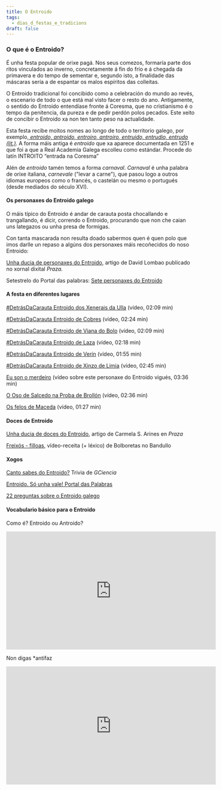 ```yaml
---
title: O Entroido
tags:
  - dias_d_festas_e_tradicions
draft: false
---
```

### O que é o Entroido?

É unha festa popular de orixe pagá. Nos seus comezos, formaría parte dos ritos vinculados ao inverno, concretamente á fin do frío e á chegada da primavera e do tempo de sementar e, segundo isto, a finalidade das máscaras sería a de espantar os malos espíritos das colleitas.

O Entroido tradicional foi concibido como a celebración do mundo ao revés, o escenario de todo o que está mal visto facer o resto do ano. Antigamente, o sentido do Entroido entendíase fronte á Coresma, que no cristianismo é o tempo da penitencia, da pureza e de pedir perdón polos pecados. Este xeito de concibir o Entroido xa non ten tanto peso na actualidade.

Esta festa recibe moitos nomes ao longo de todo o territorio galego, por exemplo,[ *entroido, antroido, entroiro, antroiro, entruido, entrudio, entrudo (lit.)*](https://pbs.twimg.com/media/D0Fji8AWkAAbs2R?format=jpg&name=small)*.* A forma máis antiga é *entroido* que xa aparece documentada en 1251 e que foi a que a Real Academia Galega escolleu como estándar. Procede do latín INTROITO “entrada na Coresma”

Alén de *entroido* tamén temos a forma *carnaval*. *Carnaval* é unha palabra de orixe italiana, *carnevale* ("levar a carne"), que pasou logo a outros idiomas europeos como o francés, o castelán ou mesmo o portugués (desde mediados do século XVI).

#### Os personaxes do Entroido galego

O máis típico do Entroido é andar de carauta posta chocallando e trangallando, é dicir, correndo o Entroido, procurando que non che caian uns lategazos ou unha presa de formigas.

Con tanta mascarada non resulta doado sabermos quen é quen polo que imos darlle un repaso a algúns dos personaxes máis recoñecidos do noso Entroido:

[Unha ducia de personaxes do Entroido](https://praza.gal/ducias/personaxes-do-entroido), artigo de David Lombao publicado no xornal dixital *Praza.*

Setestrelo do Portal das palabras: [Sete personaxes do Entroido](https://portaldaspalabras.gal/lexico/setestrelo/sete-personaxes-do-entroido/)

#### A festa en diferentes lugares

[\#DetrásDaCarauta Entroido dos Xenerais da Ulla](https://www.youtube.com/watch?v=AGApbD6iUVM) (vídeo, 02:09 min)

[\#DetrásDaCarauta Entroido de Cobres](https://www.youtube.com/watch?v=kNpjZDkomt0) (vídeo, 02:24 min)

[\#DetrásDaCarauta Entroido de Viana do Bolo](https://www.youtube.com/watch?v=EW54WQstfno) (vídeo, 02:09 min)

[\#DetrásDaCarauta Entroido de Laza](https://www.youtube.com/watch?v=qJd3QIjgFnc) (vídeo, 02:18 min)

[\#DetrásDaCarauta Entroido de Verín](https://www.youtube.com/watch?v=X9AGXSCbtDA) (vídeo, 01:55 min)

[\#DetrásDaCarauta Entroido de Xinzo de Limia](https://www.youtube.com/watch?v=-L3cyoQFbnE) (vídeo, 02:45 min)

[Eu son o merdeiro](https://www.youtube.com/watch?v=Iwnow_JLcSw&feature=youtu.be) (vídeo sobre este personaxe do Entroido vigués, 03:36 min)

[O Oso de Salcedo na Proba de Brollón](https://www.youtube.com/watch?v=ngDNWdFAyTo) (vídeo, 02:36 min)

[Os felos de Maceda](https://www.youtube.com/watch?v=p32iEhta7Xc) (vídeo, 01:27 min)

#### Doces de Entroido

[Unha ducia de doces do Entroido](https://praza.gal/ducias/doces-de-entroido), artigo de Carmela S. Arines en *Praza*

[Freixós - filloas](https://www.youtube.com/watch?v=683qLcL0-pw), vídeo-receita (+ léxico) de Bolboretas no Bandullo

#### Xogos

[Canto sabes do Entroido?](https://www.gciencia.com/destinos/canto-sabes-do-noso-entroido/) Trivia de *GCiencia*

[Entroido. Só unha vale! Portal das Palabras](https://portaldaspalabras.gal/xogo/correr-o-entroido/)

[22 preguntas sobre o Entroido galego](https://laurarubio.net/posts/22-preguntas-sobre-o-entroido-galego/)

#### Vocabulario básico para o Entroido

Como é? Entroido ou Antroido? 

<iframe width="560" height="315" src="https://www.youtube.com/embed/duiI0oZLPa0" title="YouTube video player" frameborder="0" allow="accelerometer; autoplay; clipboard-write; encrypted-media; gyroscope; picture-in-picture" allowfullscreen></iframe>

Non digas *antifaz

<iframe width="560" height="315" src="https://www.youtube.com/embed/P1cbygc6Wdc" title="YouTube video player" frameborder="0" allow="accelerometer; autoplay; clipboard-write; encrypted-media; gyroscope; picture-in-picture" allowfullscreen></iframe>